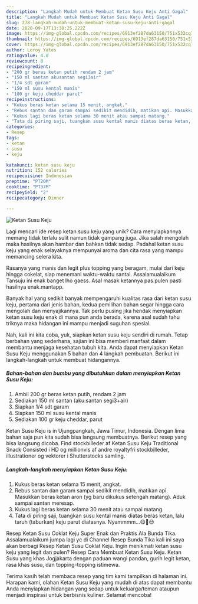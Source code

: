 ```yaml
---
description: "Langkah Mudah untuk Membuat Ketan Susu Keju Anti Gagal"
title: "Langkah Mudah untuk Membuat Ketan Susu Keju Anti Gagal"
slug: 278-langkah-mudah-untuk-membuat-ketan-susu-keju-anti-gagal
date: 2020-09-17T13:30:25.222Z
image: https://img-global.cpcdn.com/recipes/6913ef287da63150/751x532cq70/ketan-susu-keju-foto-resep-utama.jpg
thumbnail: https://img-global.cpcdn.com/recipes/6913ef287da63150/751x532cq70/ketan-susu-keju-foto-resep-utama.jpg
cover: https://img-global.cpcdn.com/recipes/6913ef287da63150/751x532cq70/ketan-susu-keju-foto-resep-utama.jpg
author: Leroy Yates
ratingvalue: 4.8
reviewcount: 8
recipeingredient:
- "200 gr beras ketan putih rendam 2 jam"
- "150 ml santan akusantan segi3air"
- "1/4 sdt garam"
- "150 ml susu kental manis"
- "100 gr keju cheddar parut"
recipeinstructions:
- "Kukus beras ketan selama 15 menit, angkat."
- "Rebus santan dan garam sampai sedikit mendidih, matikan api. Masukkan beras ketan aron (yg baru dikukus setengah matang). Aduk sampai santan meresap."
- "Kukus lagi beras ketan selama 30 menit atau sampai matang."
- "Tata di piring saji, tuangkan susu kental manis diatas beras ketan, lalu taruh (taburkan) keju parut diatasnya. Nyammmm...😋🤤😍"
categories:
- Resep
tags:
- ketan
- susu
- keju

katakunci: ketan susu keju 
nutrition: 152 calories
recipecuisine: Indonesian
preptime: "PT20M"
cooktime: "PT37M"
recipeyield: "2"
recipecategory: Dinner

---
```



![Ketan Susu Keju](https://img-global.cpcdn.com/recipes/6913ef287da63150/751x532cq70/ketan-susu-keju-foto-resep-utama.jpg)

Lagi mencari ide resep ketan susu keju yang unik? Cara menyiapkannya memang tidak terlalu sulit namun tidak gampang juga. Jika salah mengolah maka hasilnya akan hambar dan bahkan tidak sedap. Padahal ketan susu keju yang enak selayaknya mempunyai aroma dan cita rasa yang mampu memancing selera kita.

Rasanya yang manis dan legit plus topping yang beragam, mulai dari keju hingga cokelat, siap menemani waktu-waktu santai. Assalamualaikum Tansuju ini enak banget lho gaess. Asal masak ketannya pas.pulen pasti hasilnya enak.mantapp.

Banyak hal yang sedikit banyak mempengaruhi kualitas rasa dari ketan susu keju, pertama dari jenis bahan, kedua pemilihan bahan segar hingga cara mengolah dan menyajikannya. Tak perlu pusing jika hendak menyiapkan ketan susu keju enak di mana pun anda berada, karena asal sudah tahu triknya maka hidangan ini mampu menjadi suguhan spesial.


Nah, kali ini kita coba, yuk, siapkan ketan susu keju sendiri di rumah. Tetap berbahan yang sederhana, sajian ini bisa memberi manfaat dalam membantu menjaga kesehatan tubuh kita. Anda dapat menyiapkan Ketan Susu Keju menggunakan 5 bahan dan 4 langkah pembuatan. Berikut ini langkah-langkah untuk membuat hidangannya.

<!--inarticleads1-->

##### Bahan-bahan dan bumbu yang dibutuhkan dalam menyiapkan Ketan Susu Keju:

1. Ambil 200 gr beras ketan putih, rendam 2 jam
1. Sediakan 150 ml santan (aku:santan segi3+air)
1. Siapkan 1/4 sdt garam
1. Siapkan 150 ml susu kental manis
1. Sediakan 100 gr keju cheddar, parut


Ketan Susu Keju is in Ujungpangkah, Jawa Timur, Indonesia. Dengan lima bahan saja pun kita sudah bisa langsung membuatnya. Berikut resep yang bisa langsung dicoba. Find stockbilleder af Ketan Susu Keju Traditional Snack Consisted i HD og millionvis af andre royaltyfri stockbilleder, illustrationer og vektorer i Shutterstocks samling. 

<!--inarticleads2-->

##### Langkah-langkah menyiapkan Ketan Susu Keju:

1. Kukus beras ketan selama 15 menit, angkat.
1. Rebus santan dan garam sampai sedikit mendidih, matikan api. Masukkan beras ketan aron (yg baru dikukus setengah matang). Aduk sampai santan meresap.
1. Kukus lagi beras ketan selama 30 menit atau sampai matang.
1. Tata di piring saji, tuangkan susu kental manis diatas beras ketan, lalu taruh (taburkan) keju parut diatasnya. Nyammmm...😋🤤😍


Resep Ketan Susu Coklat Keju Super Enak dan Praktis Ala Bunda Tika. Assalamualaikum jumpa lagi yc di Channel Resep Bunda Tika kali ini saya akan berbagi Resep Ketan Susu Coklat Keju. Ingin menikmati ketan susu keju yang legit dan pulen? Resep Cara Membuat Ketan Susu Keju. Ketan Susu yang khas Jogjakarta dengan paduan wangi pandan, gurih legit ketan, rasa khas susu, dan topping-topping istimewa. 

Terima kasih telah membaca resep yang tim kami tampilkan di halaman ini. Harapan kami, olahan Ketan Susu Keju yang mudah di atas dapat membantu Anda menyiapkan hidangan yang sedap untuk keluarga/teman ataupun menjadi inspirasi untuk berbisnis kuliner. Selamat mencoba!
